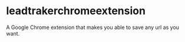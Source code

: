 # leadtrakerchromeextension
A Google Chrome extension that makes you able to save any url as you want.
